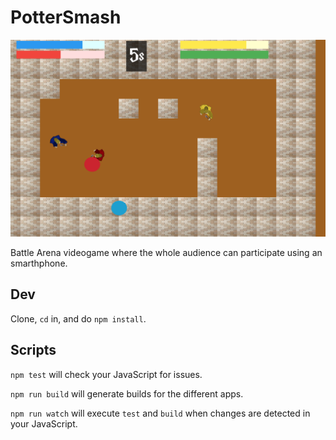 # PotterSmash

![PotterSmash Screen Shot](screenshot.png)

Battle Arena videogame where the whole audience can participate using an smarthphone.

## Dev

Clone, `cd` in, and do `npm install`.

## Scripts

`npm test` will check your JavaScript for issues.

`npm run build` will generate builds for the different apps.

`npm run watch` will execute `test` and `build` when changes are detected in your JavaScript.
